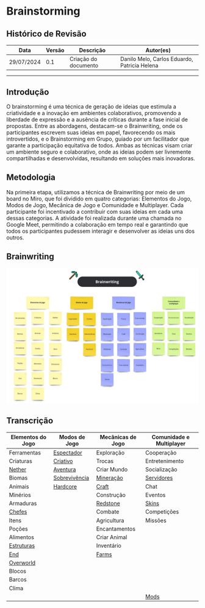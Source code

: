 # Brainstorming

## Histórico de Revisão

| Data       | Versão | Descrição            | Autor(es)                                    |
| ---------- | ------ | -------------------- | -------------------------------------------- |
| 29/07/2024 | 0.1    | Criação do documento | Danilo Melo, Carlos Eduardo, Patricia Helena |

---

## Introdução

O brainstorming é uma técnica de geração de ideias que estimula a criatividade e a inovação em ambientes colaborativos, promovendo a liberdade de expressão e a ausência de críticas durante a fase inicial de propostas. Entre as abordagens, destacam-se o Brainwriting, onde os participantes escrevem suas ideias em papel, favorecendo os mais introvertidos, e o Brainstorming em Grupo, guiado por um facilitador que garante a participação equitativa de todos. Ambas as técnicas visam criar um ambiente seguro e colaborativo, onde as ideias podem ser livremente compartilhadas e desenvolvidas, resultando em soluções mais inovadoras.

## Metodologia

Na primeira etapa, utilizamos a técnica de Brainwriting por meio de um board no Miro, que foi dividido em quatro categorias: Elementos do Jogo, Modos de Jogo, Mecânica de Jogo e Comunidade e Multiplayer. Cada participante foi incentivado a contribuir com suas ideias em cada uma dessas categorias. A atividade foi realizada durante uma chamada no Google Meet, permitindo a colaboração em tempo real e garantindo que todos os participantes pudessem interagir e desenvolver as ideias uns dos outros.

## Brainwriting

![Brainwriting](../assets/imgs/Brainwriting.jpg)

## Transcrição

| Elementos do Jogo | Modos de Jogo   | Mecânicas de Jogo | Comunidade e Multiplayer |
| ----------------- | --------------- | ----------------- | ------------------------ |
| Ferramentas       | [Espectador](../modelagem/lexico.md#l06-espectador)    | Exploração        | Cooperação               |
| Criaturas         | [Criativo](../modelagem/lexico.md#l07-criativo)      | Trocas            | Entretenimento           |
| [Nether](../modelagem/lexico.md#l01-nether)          | [Aventura](../modelagem/lexico.md#l08-aventura)      | Criar Mundo       | Socialização             |
| Biomas            | [Sobrevivência](../modelagem/lexico.md#l09-sobrevivência) | [Mineração](../modelagem/lexico.md#l17-mineracao)         | [Servidores](../modelagem/lexico.md#l14-servidores)             |
| Animais           | [Hardcore](../modelagem/lexico.md#l10-hardcore)      | [Craft](../modelagem/lexico.md#l11-craft)           | Chat                     |
| Minérios          |                 | Construção        | Eventos                  |
| Armaduras         |                 | [Redstone](../modelagem/lexico.md#l12-redstone)        | [Skins](../modelagem/lexico.md#l15-skins)                  |
| [Chefes](../modelagem/lexico.md#l02-chefes)          |                 | Combate           | Competições              |
| Itens             |                 | Agricultura       | Missões                  |
| Poções            |                 | Encantamentos     |                          |
| Alimentos         |                 | Criar Animal      |                          |
| [Estruturas](../modelagem/lexico.md#l03-estruturas)      |                 | Inventário        |                          |
| [End](../modelagem/lexico.md#l04-end)             |                 | [Farms](../modelagem/lexico.md#l13-farms)           |                          |
| [Overworld](../modelagem/lexico.md#l05-overworld)       |                 |                   |                          |
| Blocos            |                 |                   |                          |
| Barcos            |                 |                   |                          |
| Clima             |                 |                   |                          |
|       |       |       | [Mods](../modelagem/lexico.md#l16-mods)       |
